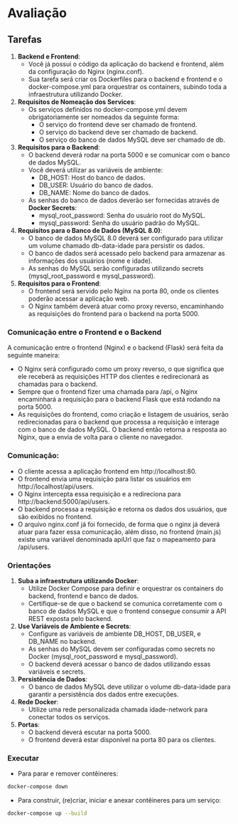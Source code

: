 # Avaliação

## Tarefas

1. **Backend e Frontend**:
    - Você já possui o código da aplicação do backend e frontend, além da configuração do Nginx (nginx.conf).
    - Sua tarefa será criar os Dockerfiles para o backend e frontend e o docker-compose.yml para orquestrar os containers, subindo toda a infraestrutura utilizando Docker.
2. **Requisitos de Nomeação dos Services**:
    - Os serviços definidos no docker-compose.yml devem obrigatoriamente ser nomeados da seguinte forma:
        - O serviço do frontend deve ser chamado de frontend.
        - O serviço do backend deve ser chamado de backend.
        - O serviço do banco de dados MySQL deve ser chamado de db.
3. **Requisitos para o Backend**:
    - O backend deverá rodar na porta 5000 e se comunicar com o banco de dados MySQL.
    - Você deverá utilizar as variáveis de ambiente:
        - DB_HOST: Host do banco de dados.
        - DB_USER: Usuário do banco de dados.
        - DB_NAME: Nome do banco de dados.
    - As senhas do banco de dados deverão ser fornecidas através de **Docker Secrets**:
        - mysql_root_password: Senha do usuário root do MySQL.
        - mysql_password: Senha do usuário padrão do MySQL.
4. **Requisitos para o Banco de Dados (MySQL 8.0)**:
    - O banco de dados MySQL 8.0 deverá ser configurado para utilizar um volume chamado db-data-idade para persistir os dados.
    - O banco de dados será acessado pelo backend para armazenar as informações dos usuários (nome e idade).
    - As senhas do MySQL serão configuradas utilizando secrets (mysql_root_password e mysql_password).
5. **Requisitos para o Frontend**:
    - O frontend será servido pelo Nginx na porta 80, onde os clientes poderão acessar a aplicação web.
    - O Nginx também deverá atuar como proxy reverso, encaminhando as requisições do frontend para o backend na porta 5000.

### Comunicação entre o Frontend e o Backend

A comunicação entre o frontend (Nginx) e o backend (Flask) será feita da seguinte maneira:

- O Nginx será configurado como um proxy reverso, o que significa que ele receberá as requisições HTTP dos clientes e redirecionará as chamadas para o backend.
- Sempre que o frontend fizer uma chamada para /api, o Nginx encaminhará a requisição para o backend Flask que está rodando na porta 5000.
- As requisições do frontend, como criação e listagem de usuários, serão redirecionadas para o backend que processa a requisição e interage com o banco de dados MySQL. O backend então retorna a resposta ao Nginx, que a envia de volta para o cliente no navegador.

### Comunicação:

- O cliente acessa a aplicação frontend em http://localhost:80.
- O frontend envia uma requisição para listar os usuários em http://localhost/api/users.
- O Nginx intercepta essa requisição e a redireciona para http://backend:5000/api/users.
- O backend processa a requisição e retorna os dados dos usuários, que são exibidos no frontend.
- O arquivo nginx.conf já foi fornecido, de forma que o nginx já deverá atuar para fazer essa comunicação, além disso, no frontend (main.js) existe uma variável denominada apiUrl que faz o mapeamento para /api/users.


### Orientações

1. **Suba a infraestrutura utilizando Docker**:
    -  Utilize Docker Compose para definir e orquestrar os containers do backend, frontend e banco de dados.
    - Certifique-se de que o backend se comunica corretamente com o banco de dados MySQL e que o frontend consegue consumir a API REST exposta pelo backend.
2. **Use Variáveis de Ambiente e Secrets**:
    - Configure as variáveis de ambiente DB_HOST, DB_USER, e DB_NAME no backend.
    - As senhas do MySQL devem ser configuradas como secrets no Docker (mysql_root_password e mysql_password).
    - O backend deverá acessar o banco de dados utilizando essas variáveis e secrets.
3. **Persistência de Dados**:
    - O banco de dados MySQL deve utilizar o volume db-data-idade para garantir a persistência dos dados entre execuções.
4. **Rede Docker**:
    - Utilize uma rede personalizada chamada idade-network para conectar todos os serviços.
5. **Portas**:
    - O backend deverá escutar na porta 5000.
    - O frontend deverá estar disponível na porta 80 para os clientes.

### Executar
- Para parar e remover contêineres:
```sh
docker-compose down
```

- Para construir, (re)criar, iniciar e anexar contêineres para um serviço:
```sh
docker-compose up --build
```

